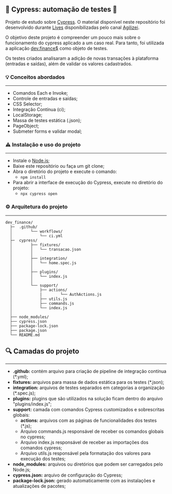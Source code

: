 ## 🚀 Cypress: automação de testes 🚀

Projeto de estudo sobre [Cypress](https://www.cypress.io/). O material disponível neste repositório foi desenvolvido durante [Lives](https://www.youtube.com/watch?v=wIjtX0CPaw0&list=PLnUo-Rbc3jjztMO4K8b-px4NE-630VNKY&index=1) disponibilizadas pelo canal [Agilizei](https://www.youtube.com/c/Agilizei).

O objetivo deste projeto é compreender um pouco mais sobre o funcionamento do cypress aplicado a um caso real. Para tanto, foi utilizada a aplicação [dev.finance$](https://devfinance-agilizei.netlify.app) como objeto de testes. 

Os testes criados analisaram a adição de novas transações à plataforma (entradas e saídas), além de validar os valores cadastrados.


### 💡 Conceitos abordados
-----------------------

- Comandos Each e Invoke;
- Controle de entradas e saídas;
- CSS Selector;
- Integração Contínua (ci);
- LocalStorage;
- Massa de testes estática (.json);
- PageObject;
- Submeter forms e validar modal;


### ⚠️ Instalação e uso do projeto
-----------------------
- Instale o [Node.js](https://nodejs.org/en/download/);
- Baixe este repositório ou faça um git clone;
- Abra o diretório do projeto e execute o comando:
    - `npm install`
- Para abrir a interface de execução do Cypress, execute no diretório do projeto:
    - `npx cypress open`


### ⚙️ Arquitetura do projeto
-----------------------

```
dev_finance/
  ├─  .github/
  │        └── workflows/
  │            └── ci.yml
  ├─  cypress/
  │        ├── fixtures/
  │        │   └── transacao.json       
  │        │
  │        ├── integration/
  │        │   └── home.spec.js
  │        │
  │        ├── plugins/
  │        │   └── index.js
  │        │
  │        └── support/
  │            ├── actions/
  │            |        └── AuthActions.js
  │            ├── utils.js
  │            ├── commands.js
  │            └── index.js
  │          
  ├── node_modules/
  ├── cypress.json
  ├── package-lock.json
  ├── package.json
  └── README.md
```

## 🔍 Camadas do projeto
-----------------------

 - **.github:** contém arquivo para criação de pipeline de integração contínua (*.yml); 
 - **fixtures:** arquivos para massa de dados estática para os testes (*.json);
 - **integration:** arquivos de testes separados em categorias a organização (*.spec.js);
 - **plugins:** plugins que são utilizados na solução ficam dentro do arquivo "plugins/index.js";
 - **support:** camada com comandos Cypress customizados e sobrescritas globais:
    - **actions:** arquivos com as páginas de funcionalidades dos testes (*.js);
    - Arquivo commands.js responsável de receber os comandos globais no cypress;
    - Arquivo index.js responsável de receber as importações dos comandos cypress;
    - Arquivo utils.js responsável pela formatação dos valores para execução dos testes;
 - **node_modules:** arquivos ou diretórios que podem ser carregados pelo Node.js;
 - **cypress.json:** arquivo de configuração do Cypress;
 - **package-lock.json:** gerado automaticamente com as instalações e atualizações de pacotes;



